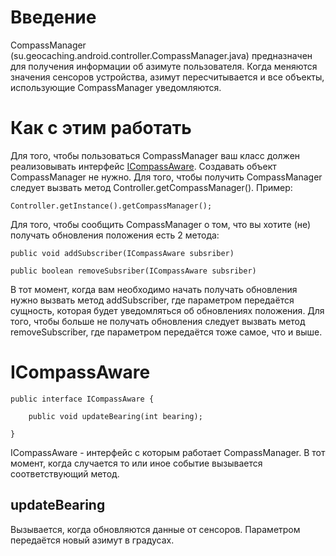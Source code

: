 # Введение #
CompassManager (su.geocaching.android.controller.CompassManager.java) предназначен для получения информации об азимуте пользователя. Когда меняются значения сенсоров устройства, азимут пересчитывается и все объекты, использующие CompassManager уведомляются.

# Как с этим работать #
Для того, чтобы пользоваться CompassManager ваш класс должен реализовывать интерфейс [ICompassAware](CompassManager#ICompassAware.md). Создавать объект CompassManager не нужно. Для того, чтобы получить CompassManager следует вызвать метод Controller.getCompassManager(). Пример:
```
Controller.getInstance().getCompassManager();
```

Для того, чтобы сообщить CompassManager о том, что вы хотите (не) получать обновления положения есть 2 метода:
```
public void addSubscriber(ICompassAware subsriber)

public boolean removeSubsriber(ICompassAware subsriber)
```

В тот момент, когда вам необходимо начать получать обновления нужно вызвать метод addSubscriber, где параметром передаётся сущность, которая будет уведомляться об обновлениях положения. Для того, чтобы больше не получать обновления следует вызвать метод removeSubscriber, где параметром передаётся тоже самое, что и выше.

# ICompassAware #
```
public interface ICompassAware {

    public void updateBearing(int bearing);

}
```

ICompassAware - интерфейс с которым работает CompassManager. В тот момент, когда случается то или иное событие вызывается соответствующий метод.

## updateBearing ##
Вызывается, когда обновляются данные от сенсоров. Параметром передаётся новый азимут в градусах.